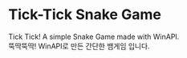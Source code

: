 # Tick-Tick Snake Game  
Tick Tick! A simple Snake Game made with WinAPI.  
뚝딱뚝딱! WinAPI로 만든 간단한 뱀게임 입니다.  

